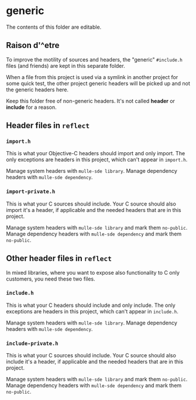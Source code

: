 # generic

The contents of this folder are editable.

## Raison d'^etre

To improve the motility of sources and headers, the "generic" `#include.h`
files (and friends) are kept in this separate folder.

When a file from this project is used via a symlink in another project for
some quick test, the other project generic headers will be picked up and not
the generic headers here.

Keep this folder free of non-generic headers. It's not called **header** or
**include** for a reason.


## Header files in `reflect`


### `import.h`

This is what your Objective-C headers should import and only import. The only
exceptions are headers in this project, which can't appear in `import.h`.

Manage system headers with `mulle-sde library`.
Manage dependency headers with `mulle-sde dependency`.

### `import-private.h`

This is what your C sources should include. Your C source should also import
it's a header, if applicable and the needed headers that are in this
project.

Manage system headers with `mulle-sde library` and mark them `no-public`.
Manage dependency headers with `mulle-sde dependency` and mark them `no-public`.


## Other header files in `reflect`

In mixed libraries, where you want to expose also functionality to C only
customers, you need these two files.

### `include.h`

This is what your C headers should include and only include. The only
exceptions are headers in this project, which can't appear in `include.h`.

Manage system headers with `mulle-sde library`.
Manage dependency headers with `mulle-sde dependency`.

### `include-private.h`

This is what your C sources should include. Your C source should also include
it's a header, if applicable and the needed headers that are in this
project.

Manage system headers with `mulle-sde library` and mark them `no-public`.
Manage dependency headers with `mulle-sde dependency` and mark them `no-public`.
